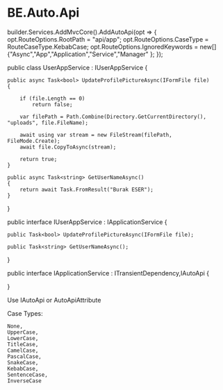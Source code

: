 # BE.Auto.Api


builder.Services.AddMvcCore().AddAutoApi(opt =>
{
    opt.RouteOptions.RootPath = "api/app";
    opt.RouteOptions.CaseType = RouteCaseType.KebabCase;
    opt.RouteOptions.IgnoredKeywords = new[] {"Async","App","Application","Service","Manager" };
});



public class UserAppService : IUserAppService
{

    public async Task<bool> UpdateProfilePictureAsync(IFormFile file)
    {

        if (file.Length == 0)
            return false;

        var filePath = Path.Combine(Directory.GetCurrentDirectory(), "uploads", file.FileName);

        await using var stream = new FileStream(filePath, FileMode.Create);
        await file.CopyToAsync(stream);

        return true;
    }

    public async Task<string> GetUserNameAsync()
    {
        return await Task.FromResult("Burak ESER");
    }
}


public interface IUserAppService : IApplicationService
{

    public Task<bool> UpdateProfilePictureAsync(IFormFile file);

    public Task<string> GetUserNameAsync();

}


public interface IApplicationService : ITransientDependency,IAutoApi
{

}

Use IAutoApi or AutoApiAttribute


Case Types:

    None,
    UpperCase,
    LowerCase,
    TitleCase,
    CamelCase,
    PascalCase,
    SnakeCase,
    KebabCase,
    SentenceCase,
    InverseCase

